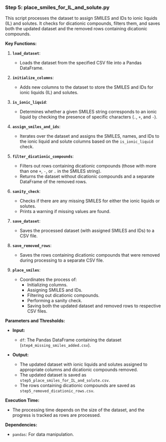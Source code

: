 ### Step 5: **place_smiles_for_IL_and_solute.py**

This script processes the dataset to assign SMILES and IDs to ionic liquids (IL) and solutes. It checks for dicationic compounds, filters them, and saves both the updated dataset and the removed rows containing dicationic compounds.

**Key Functions:**

1. **`load_dataset`**:
   - Loads the dataset from the specified CSV file into a Pandas DataFrame.

2. **`initialize_columns`**:
   - Adds new columns to the dataset to store the SMILES and IDs for ionic liquids (IL) and solutes.

3. **`is_ionic_liquid`**:
   - Determines whether a given SMILES string corresponds to an ionic liquid by checking the presence of specific characters (`.`, `+`, and `-`).

4. **`assign_smiles_and_ids`**:
   - Iterates over the dataset and assigns the SMILES, names, and IDs to the ionic liquid and solute columns based on the `is_ionic_liquid` check.

5. **`filter_dicationic_compounds`**:
   - Filters out rows containing dicationic compounds (those with more than one `+`, `-`, or `.` in the SMILES string).
   - Returns the dataset without dicationic compounds and a separate DataFrame of the removed rows.

6. **`sanity_check`**:
   - Checks if there are any missing SMILES for either the ionic liquids or solutes.
   - Prints a warning if missing values are found.

7. **`save_dataset`**:
   - Saves the processed dataset (with assigned SMILES and IDs) to a CSV file.

8. **`save_removed_rows`**:
   - Saves the rows containing dicationic compounds that were removed during processing to a separate CSV file.

9. **`place_smiles`**:
   - Coordinates the process of:
     - Initializing columns.
     - Assigning SMILES and IDs.
     - Filtering out dicationic compounds.
     - Performing a sanity check.
     - Saving both the updated dataset and removed rows to respective CSV files.

**Parameters and Thresholds:**

- **Input:**
  - `df`: The Pandas DataFrame containing the dataset (`step4_missing_smiles_added.csv`).

- **Output:**
  - The updated dataset with ionic liquids and solutes assigned to appropriate columns and dicationic compounds removed.
  - The updated dataset is saved as `step5_place_smiles_for_IL_and_solute.csv`.
  - The rows containing dicationic compounds are saved as `step5_removed_dicationic_rows.csv`.

**Execution Time:**
- The processing time depends on the size of the dataset, and the progress is tracked as rows are processed.

**Dependencies:**
- `pandas`: For data manipulation.

